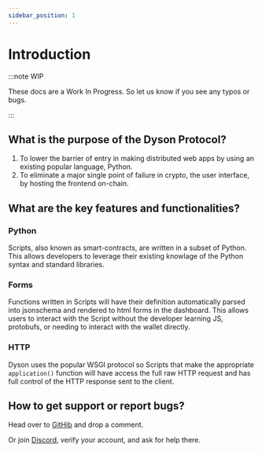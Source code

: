 ```yaml
---
sidebar_position: 1
---
```


# Introduction

:::note WIP

These docs are a Work In Progress. So let us know if you see any typos or bugs.

:::


## What is the purpose of the Dyson Protocol?

1. To lower the barrier of entry in making distributed web apps by using an existing popular language, Python.
2. To eliminate a major single point of failure in crypto, the user interface, by hosting the frontend on-chain.

## What are the key features and functionalities?

### Python
Scripts, also known as smart-contracts, are written in a subset of Python.
This allows developers to leverage their existing knowlage of the Python syntax
and standard libraries.


### Forms
Functions written in Scripts will have their definition automatically parsed
into jsonschema and rendered to html forms in the dashboard. This allows users
to interact with the Script without the developer learning JS, protobufs, or
needing to interact with the wallet directly. 

### HTTP
Dyson uses the popular WSGI protocol so Scripts that make the appropriate `application()` function 
will have access the full raw HTTP request and has full control of the HTTP response sent to the client.

## How to get support or report bugs?

Head over to [GitHib](https://github.com/orgs/dysonprotocol/discussions) and drop a comment.

Or join [Discord](https://discord.gg/FZfKmSJCyP), verify your account, and ask for help there.
